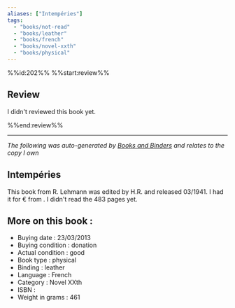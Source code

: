```yaml
---
aliases: ["Intempéries"] 
tags: 
  - "books/not-read" 
  - "books/leather" 
  - "books/french"
  - "books/novel-xxth"
  - "books/physical"
---
```

%%id:202%%
%%start:review%%
## Review
I didn't reviewed this book yet. 

%%end:review%%

---
_The following was auto-generated by [Books and Binders](Books%20and%20Binders.md) and relates to the copy I own_
## Intempéries
This book from R. Lehmann was edited by H.R. and released 03/1941. I had it for € from . I didn't read the 483 pages yet.

## More on this book :
- Buying date : 23/03/2013
- Buying condition : donation
- Actual condition : good
- Book type : physical
- Binding : leather
- Language : French
- Category : Novel XXth
- ISBN : 
- Weight in grams : 461
